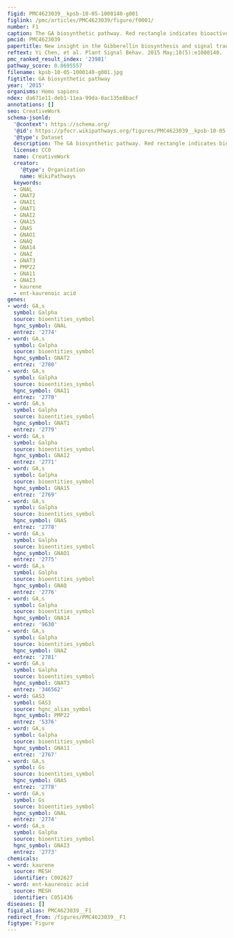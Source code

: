 ```yaml
---
figid: PMC4623039__kpsb-10-05-1000140-g001
figlink: /pmc/articles/PMC4623039/figure/f0001/
number: F1
caption: The GA biosynthetic pathway. Red rectangle indicates bioactive forms.
pmcid: PMC4623039
papertitle: New insight in the Gibberellin biosynthesis and signal transduction.
reftext: Yi Chen, et al. Plant Signal Behav. 2015 May;10(5):e1000140.
pmc_ranked_result_index: '23981'
pathway_score: 0.8695557
filename: kpsb-10-05-1000140-g001.jpg
figtitle: GA biosynthetic pathway
year: '2015'
organisms: Homo sapiens
ndex: da671e11-deb1-11ea-99da-0ac135e8bacf
annotations: []
seo: CreativeWork
schema-jsonld:
  '@context': https://schema.org/
  '@id': https://pfocr.wikipathways.org/figures/PMC4623039__kpsb-10-05-1000140-g001.html
  '@type': Dataset
  description: The GA biosynthetic pathway. Red rectangle indicates bioactive forms.
  license: CC0
  name: CreativeWork
  creator:
    '@type': Organization
    name: WikiPathways
  keywords:
  - GNAL
  - GNAT2
  - GNAI1
  - GNAT1
  - GNAI2
  - GNA15
  - GNAS
  - GNAO1
  - GNAQ
  - GNA14
  - GNAZ
  - GNAT3
  - PMP22
  - GNA11
  - GNAI3
  - kaurene
  - ent-kaurenoic acid
genes:
- word: GA,s
  symbol: Galpha
  source: bioentities_symbol
  hgnc_symbol: GNAL
  entrez: '2774'
- word: GA,s
  symbol: Galpha
  source: bioentities_symbol
  hgnc_symbol: GNAT2
  entrez: '2780'
- word: GA,s
  symbol: Galpha
  source: bioentities_symbol
  hgnc_symbol: GNAI1
  entrez: '2770'
- word: GA,s
  symbol: Galpha
  source: bioentities_symbol
  hgnc_symbol: GNAT1
  entrez: '2779'
- word: GA,s
  symbol: Galpha
  source: bioentities_symbol
  hgnc_symbol: GNAI2
  entrez: '2771'
- word: GA,s
  symbol: Galpha
  source: bioentities_symbol
  hgnc_symbol: GNA15
  entrez: '2769'
- word: GA,s
  symbol: Galpha
  source: bioentities_symbol
  hgnc_symbol: GNAS
  entrez: '2778'
- word: GA,s
  symbol: Galpha
  source: bioentities_symbol
  hgnc_symbol: GNAO1
  entrez: '2775'
- word: GA,s
  symbol: Galpha
  source: bioentities_symbol
  hgnc_symbol: GNAQ
  entrez: '2776'
- word: GA,s
  symbol: Galpha
  source: bioentities_symbol
  hgnc_symbol: GNA14
  entrez: '9630'
- word: GA,s
  symbol: Galpha
  source: bioentities_symbol
  hgnc_symbol: GNAZ
  entrez: '2781'
- word: GA,s
  symbol: Galpha
  source: bioentities_symbol
  hgnc_symbol: GNAT3
  entrez: '346562'
- word: GAS3
  symbol: GAS3
  source: hgnc_alias_symbol
  hgnc_symbol: PMP22
  entrez: '5376'
- word: GA,s
  symbol: Galpha
  source: bioentities_symbol
  hgnc_symbol: GNA11
  entrez: '2767'
- word: GA,s
  symbol: Gs
  source: bioentities_symbol
  hgnc_symbol: GNAS
  entrez: '2778'
- word: GA,s
  symbol: Gs
  source: bioentities_symbol
  hgnc_symbol: GNAL
  entrez: '2774'
- word: GA,s
  symbol: Galpha
  source: bioentities_symbol
  hgnc_symbol: GNAI3
  entrez: '2773'
chemicals:
- word: kaurene
  source: MESH
  identifier: C002627
- word: ent-kaurenoic acid
  source: MESH
  identifier: C051436
diseases: []
figid_alias: PMC4623039__F1
redirect_from: /figures/PMC4623039__F1
figtype: Figure
---
```

